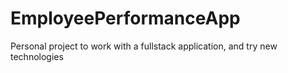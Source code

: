 # EmployeePerformanceApp
Personal project to work with a fullstack application, and try new technologies
